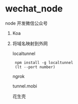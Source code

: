 # wechat_node
node 开发微信公众号

1. Koa

2. 将域名映射到外网

    localtunnel

        npm install -g localtunnel
        (lt --port number)

    ngrok

    tunnel.mobi

    花生壳
